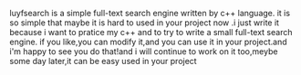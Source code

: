 luyfsearch is a simple full-text search engine written by c++ language.
it is so simple that maybe it is hard to used in your project now .i just write it because
i want to pratice my c++ and to try to write a small full-text search engine.
if you like,you can modify it,and you can use it  in your project.and i'm happy to see you do that!and i will continue to work on it too,meybe some day later,it can be easy used in your project